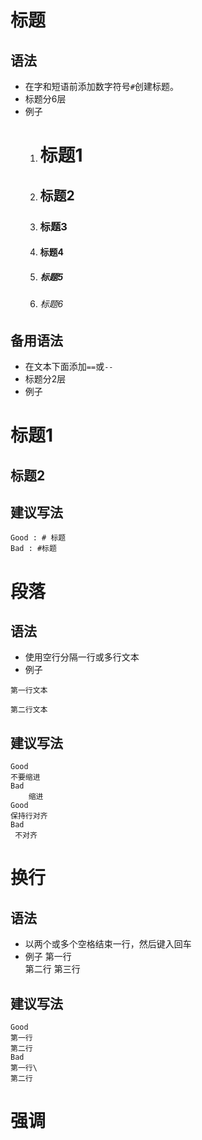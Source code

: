 # 标题
## 语法

- 在字和短语前添加数字符号`#`创建标题。
- 标题分6层
- 例子
  1. # 标题1
  2. ## 标题2
  3. ### 标题3
  4. #### 标题4
  5. ##### 标题5
  6. ###### 标题6

## 备用语法

- 在文本下面添加`==`或`--`
- 标题分2层
- 例子
  
标题1
==
标题2
--

## 建议写法
```
Good : # 标题
Bad : #标题
```
# 段落
## 语法

- 使用空行分隔一行或多行文本
- 例子
```
第一行文本

第二行文本
```

## 建议写法

```
Good
不要缩进
Bad
    缩进
Good
保持行对齐
Bad
 不对齐
```

# 换行
## 语法

- 以两个或多个空格结束一行，然后键入回车
- 例子
    第一行  
    第二行
    第三行

## 建议写法
```
Good
第一行
第二行
Bad
第一行\
第二行
```

# 强调